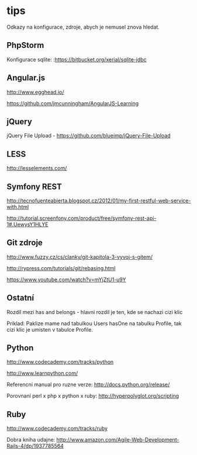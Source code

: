 tips
====

Odkazy na konfigurace, zdroje, abych je nemusel znova hledat.


PhpStorm
--------
Konfigurace sqlite: :https://bitbucket.org/xerial/sqlite-jdbc

Angular.js
----------
http://www.egghead.io/

https://github.com/jmcunningham/AngularJS-Learning

jQuery
--------
jQuery File Upload - https://github.com/blueimp/jQuery-File-Upload

LESS
----
http://lesselements.com/

Symfony REST
-------
http://tecnofuenteabierta.blogspot.cz/2012/01/my-first-restful-web-service-with.html

http://tutorial.screenfony.com/product/free/symfony-rest-api-1#.UewysY1HLYE

Git zdroje
--------
http://www.fuzzy.cz/cs/clanky/git-kapitola-3-vyvoj-s-gitem/

http://rypress.com/tutorials/git/rebasing.html

https://www.youtube.com/watch?v=mYjZtU1-u9Y



Ostatní
-------
Rozdíl mezi has and belongs - hlavni rozdil je ten, kde se nachazi cizi klic

Priklad: Paklize mame nad tabulkou Users hasOne na tabulku Profile, tak cizi klic je umisten v tabulce Profile.


Python
-------
http://www.codecademy.com/tracks/python

http://www.learnpython.com/

Referencni manual pro ruzne verze: http://docs.python.org/release/

Porovnani perl x php x python x ruby: http://hyperpolyglot.org/scripting


Ruby
-------
http://www.codecademy.com/tracks/ruby

Dobra kniha udajne: http://www.amazon.com/Agile-Web-Development-Rails-4/dp/1937785564



